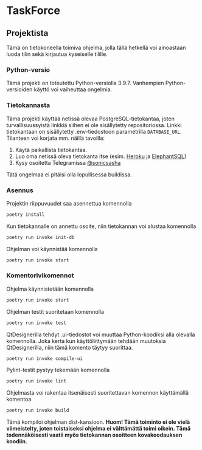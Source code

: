 # TaskForce


## Projektista

Tämä on tietokoneella toimiva ohjelma, jolla tällä hetkellä voi ainoastaan luoda tilin sekä kirjautua kyseiselle tilille.

### Python-versio

Tämä projekti on toteutettu Python-versiolla 3.9.7. Vanhempien Python-versioiden käyttö voi vaiheuttaa ongelmia.

### Tietokannasta

Tämä projekti käyttää netissä olevaa PostgreSQL-tietokantaa, joten turvallisuussyistä linkkiä siihen ei ole sisällytetty repositoriossa. Linkki tietokantaan on sisällytetty .env-tiedostoon parametrilla ```DATABASE_URL```. Tilanteen voi korjata mm. näillä tavoilla:

1. Käytä paikallista tietokantaa.
2. Luo oma netissä oleva tietokanta itse (esim. [Heroku](https://www.heroku.com/postgres) ja [ElephantSQL](https://www.elephantsql.com/))
3. Kysy osoitetta Telegramissa [@sonicsasha](https://t.me/sonicsasha)

Tätä ongelmaa ei pitäisi olla lopullisessa buildissa.

### Asennus

Projektin riippuvuudet saa asennettua komennolla
```bash
poetry install
```

Kun tietokannalle on annettu osoite, niin tietokannan voi alustaa komennolla
```bash
poetry run invoke init-db
```

Ohjelman voi käynnistää komennolla
```bash
poetry run invoke start
```

### Komentorivikomennot
Ohjelma käynnistetään komennolla
```bash
poetry run invoke start
```

Ohjelman testit suoritetaan komennolla
```bash
poetry run invoke test
```

QtDesignerilla tehdyt .ui-tiedostot voi muuttaa Python-koodiksi alla olevalla komennolla. Joka kerta kun käyttöliittymään tehdään muutoksia QtDesignerilla, niin tämä komento täytyy suorittaa.
```bash
poetry run invoke compile-ui
```

Pylint-testit pystyy tekemään komennolla
```bash
poetry run invoke lint
```

Ohjelmasta voi rakentaa itsenäisesti suoritettavan komennon käyttämällä komentoa 
```bash
poetry run invoke build
```
Tämä kompiloi ohjelman dist-kansioon. **Huom! Tämä toiminto ei ole vielä viimeistelty, joten toistaiseksi ohjelma ei välttämättä toimi oikein. Tämä todennäköisesti vaatii myös tietokannan osoitteen kovakoodauksen koodiin.**


